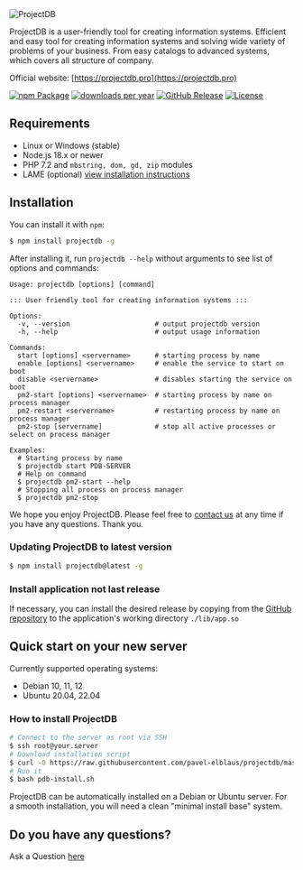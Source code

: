 <picture>
  <source media="(prefers-color-scheme: dark)" srcset="https://projectdb.pro/catalog-pdb/repository-open-graph-projectdb-dark.png">
  <img alt="ProjectDB" src="https://projectdb.pro/catalog-pdb/repository-open-graph-projectdb.png">
</picture>

ProjectDB is a user-friendly tool for creating information systems. Efficient and easy tool for creating information systems and solving wide variety of problems of your business. From easy catalogs to advanced systems, which covers all structure of company.

Official website: [https://projectdb.pro](https://projectdb.pro)

[![npm Package](https://img.shields.io/npm/v/projectdb.svg?color=00a7e1)](https://www.npmjs.org/package/projectdb)
[![downloads per year](https://img.shields.io/npm/dy/projectdb.svg)](https://npmcharts.com/compare/projectdb?minimal=true)
[![GitHub Release](https://img.shields.io/github/v/release/pavel-elblaus/projectdb?color=04a589)](https://github.com/pavel-elblaus/projectdb/releases/latest)
[![License](https://img.shields.io/npm/l/projectdb.svg)](https://github.com/pavel-elblaus/projectdb/blob/master/LICENSE)

## Requirements

- Linux or Windows (stable)
- Node.js 18.x or newer
- PHP 7.2 and `mbstring, dom, gd, zip` modules
- LAME (optional) [view installation instructions](https://github.com/devowlio/node-lame#install-on-debian)

## Installation
You can install it with `npm`:
```bash
$ npm install projectdb -g
```

After installing it, run `projectdb --help` without arguments to see list of options and commands:

```console
Usage: projectdb [options] [command]

::: User friendly tool for creating information systems :::

Options:
  -v, --version                     # output projectdb version
  -h, --help                        # output usage information

Commands:
  start [options] <servername>      # starting process by name
  enable [options] <servername>     # enable the service to start on boot
  disable <servername>              # disables starting the service on boot
  pm2-start [options] <servername>  # starting process by name on process manager
  pm2-restart <servername>          # restarting process by name on process manager
  pm2-stop [servername]             # stop all active processes or select on process manager

Examples:
  # Starting process by name
  $ projectdb start PDB-SERVER
  # Help on command
  $ projectdb pm2-start --help
  # Stopping all process on process manager
  $ projectdb pm2-stop
```
We hope you enjoy ProjectDB. Please feel free to [contact us](https://projectdb.pro/question/) at any time if you have any questions.
Thank you.

### Updating ProjectDB to latest version
```bash
$ npm install projectdb@latest -g
```

### Install application not last release
If necessary, you can install the desired release by copying from the [GitHub repository](https://github.com/pavel-elblaus/projectdb/releases) to the application's working directory `./lib/app.so`

## Quick start on your new server

Currently supported operating systems:
- Debian 10, 11, 12
- Ubuntu 20.04, 22.04

### How to install ProjectDB

```bash
# Connect to the server as root via SSH
$ ssh root@your.server
# Download installation script
$ curl -O https://raw.githubusercontent.com/pavel-elblaus/projectdb/master/dist/pdb-install.sh
# Run it
$ bash pdb-install.sh
```
ProjectDB can be automatically installed on a Debian or Ubuntu server. For a smooth installation, you will need a clean "minimal install base" system.

## Do you have any questions?
Ask a Question [here](https://projectdb.pro/question/)